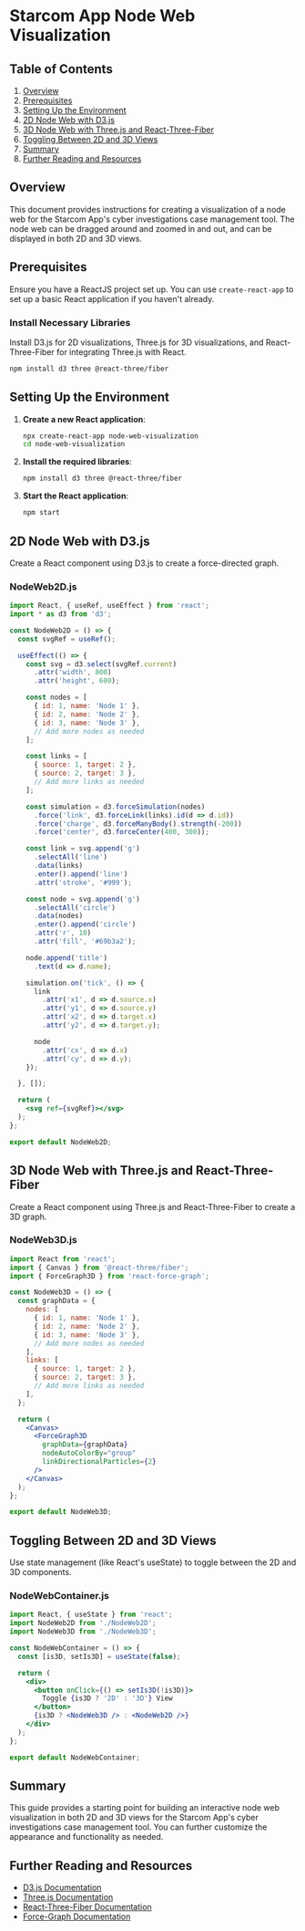 
# Starcom App Node Web Visualization

## Table of Contents
1. [Overview](#overview)
2. [Prerequisites](#prerequisites)
3. [Setting Up the Environment](#setting-up-the-environment)
4. [2D Node Web with D3.js](#2d-node-web-with-d3js)
5. [3D Node Web with Three.js and React-Three-Fiber](#3d-node-web-with-threejs-and-react-three-fiber)
6. [Toggling Between 2D and 3D Views](#toggling-between-2d-and-3d-views)
7. [Summary](#summary)
8. [Further Reading and Resources](#further-reading-and-resources)

## Overview

This document provides instructions for creating a visualization of a node web for the Starcom App's cyber investigations case management tool. The node web can be dragged around and zoomed in and out, and can be displayed in both 2D and 3D views.

## Prerequisites

Ensure you have a ReactJS project set up. You can use `create-react-app` to set up a basic React application if you haven't already.

### Install Necessary Libraries

Install D3.js for 2D visualizations, Three.js for 3D visualizations, and React-Three-Fiber for integrating Three.js with React.

```sh
npm install d3 three @react-three/fiber
```

## Setting Up the Environment

1. **Create a new React application**:
   ```sh
   npx create-react-app node-web-visualization
   cd node-web-visualization
   ```

2. **Install the required libraries**:
   ```sh
   npm install d3 three @react-three/fiber
   ```

3. **Start the React application**:
   ```sh
   npm start
   ```

## 2D Node Web with D3.js

Create a React component using D3.js to create a force-directed graph.

### NodeWeb2D.js

```jsx
import React, { useRef, useEffect } from 'react';
import * as d3 from 'd3';

const NodeWeb2D = () => {
  const svgRef = useRef();

  useEffect(() => {
    const svg = d3.select(svgRef.current)
      .attr('width', 800)
      .attr('height', 600);

    const nodes = [
      { id: 1, name: 'Node 1' },
      { id: 2, name: 'Node 2' },
      { id: 3, name: 'Node 3' },
      // Add more nodes as needed
    ];

    const links = [
      { source: 1, target: 2 },
      { source: 2, target: 3 },
      // Add more links as needed
    ];

    const simulation = d3.forceSimulation(nodes)
      .force('link', d3.forceLink(links).id(d => d.id))
      .force('charge', d3.forceManyBody().strength(-200))
      .force('center', d3.forceCenter(400, 300));

    const link = svg.append('g')
      .selectAll('line')
      .data(links)
      .enter().append('line')
      .attr('stroke', '#999');

    const node = svg.append('g')
      .selectAll('circle')
      .data(nodes)
      .enter().append('circle')
      .attr('r', 10)
      .attr('fill', '#69b3a2');

    node.append('title')
      .text(d => d.name);

    simulation.on('tick', () => {
      link
        .attr('x1', d => d.source.x)
        .attr('y1', d => d.source.y)
        .attr('x2', d => d.target.x)
        .attr('y2', d => d.target.y);

      node
        .attr('cx', d => d.x)
        .attr('cy', d => d.y);
    });

  }, []);

  return (
    <svg ref={svgRef}></svg>
  );
};

export default NodeWeb2D;
```

## 3D Node Web with Three.js and React-Three-Fiber

Create a React component using Three.js and React-Three-Fiber to create a 3D graph.

### NodeWeb3D.js

```jsx
import React from 'react';
import { Canvas } from '@react-three/fiber';
import { ForceGraph3D } from 'react-force-graph';

const NodeWeb3D = () => {
  const graphData = {
    nodes: [
      { id: 1, name: 'Node 1' },
      { id: 2, name: 'Node 2' },
      { id: 3, name: 'Node 3' },
      // Add more nodes as needed
    ],
    links: [
      { source: 1, target: 2 },
      { source: 2, target: 3 },
      // Add more links as needed
    ],
  };

  return (
    <Canvas>
      <ForceGraph3D
        graphData={graphData}
        nodeAutoColorBy="group"
        linkDirectionalParticles={2}
      />
    </Canvas>
  );
};

export default NodeWeb3D;
```

## Toggling Between 2D and 3D Views

Use state management (like React's useState) to toggle between the 2D and 3D components.

### NodeWebContainer.js

```jsx
import React, { useState } from 'react';
import NodeWeb2D from './NodeWeb2D';
import NodeWeb3D from './NodeWeb3D';

const NodeWebContainer = () => {
  const [is3D, setIs3D] = useState(false);

  return (
    <div>
      <button onClick={() => setIs3D(!is3D)}>
        Toggle {is3D ? '2D' : '3D'} View
      </button>
      {is3D ? <NodeWeb3D /> : <NodeWeb2D />}
    </div>
  );
};

export default NodeWebContainer;
```

## Summary

This guide provides a starting point for building an interactive node web visualization in both 2D and 3D views for the Starcom App's cyber investigations case management tool. You can further customize the appearance and functionality as needed.

## Further Reading and Resources

- [D3.js Documentation](https://d3js.org/)
- [Three.js Documentation](https://threejs.org/docs/index.html#manual/en/introduction/Creating-a-scene)
- [React-Three-Fiber Documentation](https://docs.pmnd.rs/react-three-fiber/getting-started/introduction)
- [Force-Graph Documentation](https://github.com/vasturiano/react-force-graph)

